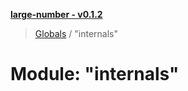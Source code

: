 **[large-number - v0.1.2](../README.md)**

> [Globals](../globals.md) / "internals"

# Module: "internals"

